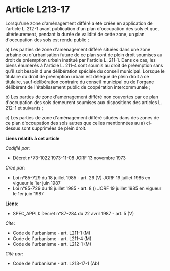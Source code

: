 # Article L213-17

Lorsqu'une zone d'aménagement différé a été créée en application de l'article L. 212-1 avant publication d'un plan
d'occupation des sols et que, ultérieurement, pendant la durée de validité de cette zone, un plan d'occupation des sols est
rendu public ;

a) Les parties de zone d'aménagement différé situées dans une zone urbaine ou d'urbanisation future de ce plan sont de plein
droit soumises au droit de préemption urbain institué par l'article L. 211-1. Dans ce cas, les biens énumérés à l'article L.
211-4 sont soumis au droit de préemption sans qu'il soit besoin d'une délibération spéciale du conseil municipal. Lorsque le
titulaire du droit de préemption urbain est délégué de plein droit à ce titulaire, sauf délibération contraire du conseil
municipal ou de l'organe délibérant de l'établissement public de coopération intercommunale ;

b) Les parties de zone d'aménagement différé non couvertes par ce plan d'occupation des sols demeurent soumises aux
dispositions des articles L. 212-1 et suivants ;

c) Les parties de zone d'aménagement différé situées dans des zones de ce plan d'occupation des sols autres que celles
mentionnées au a) ci-dessus sont supprimées de plein droit.

**Liens relatifs à cet article**

_Codifié par_:

  - Décret n°73-1022 1973-11-08 JORF 13 novembre 1973

_Créé par_:

  - Loi n°85-729 du 18 juillet 1985 - art. 26 (V) JORF 19 juillet 1985   en vigueur le 1er juin 1987
  - Loi n°85-729 du 18 juillet 1985 - art. 8 () JORF 19 juillet 1985   en vigueur le 1er juin 1987

**Liens**:

  - SPEC_APPLI: Décret n°87-284 du 22 avril 1987 - art. 5 (V)

_Cite_:

  - Code de l'urbanisme - art. L211-1 (M)
  - Code de l'urbanisme - art. L211-4 (M)
  - Code de l'urbanisme - art. L212-1 (M)

_Cité par_:

  - Code de l'urbanisme - art. L213-17-1 (Ab)
